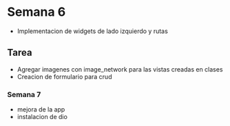 # Semana 6
- Implementacion de widgets de lado izquierdo y rutas

## Tarea
- Agregar imagenes con image_network para las vistas creadas en clases
- Creacion de formulario para crud

### Semana 7 
- mejora de la app
- instalacion de dio